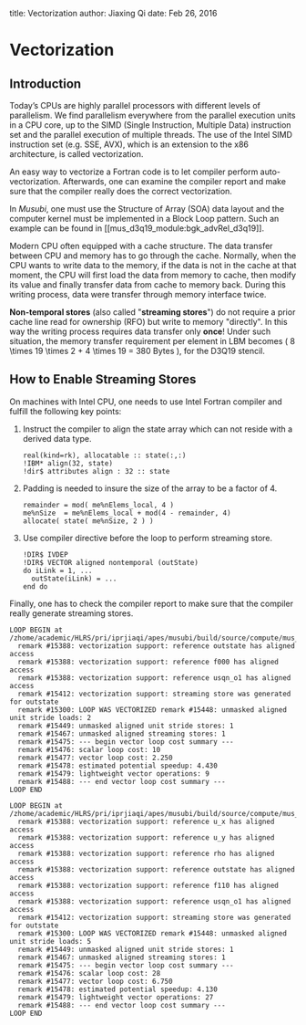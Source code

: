 title: Vectorization
author: Jiaxing Qi
date: Feb 26, 2016

# Vectorization

## Introduction

Today’s CPUs are highly parallel processors with different levels of parallelism.
We find parallelism everywhere from the parallel execution units in a CPU core,
up to the SIMD (Single Instruction, Multiple Data) instruction set and the
parallel execution of multiple threads. The use of the Intel SIMD instruction
set (e.g. SSE, AVX), which is an extension to the x86 architecture, is called
vectorization.

An easy way to vectorize a Fortran code is to let compiler perform
auto-vectorization. Afterwards, one can examine the compiler report and make
sure that the compiler really does the correct vectorization.

In *Musubi*, one must use the Structure of Array (SOA) data layout and the
computer kernel must be implemented in a Block Loop pattern. Such an example can
be found in [[mus_d3q19_module:bgk_advRel_d3q19]].

Modern CPU often equipped with a cache structure. The data transfer between CPU
and memory has to go through the cache. Normally, when the CPU wants to write
data to the memory, if the data is not in the cache at that moment, the CPU will
first load the data from memory to cache, then modify its value and finally
transfer data from cache to memory back. During this writing process, data were 
transfer through memory interface twice.

**Non-temporal stores** (also called "**streaming stores**")
do not require a prior cache line read for ownership (RFO) but write to memory
"directly". In this way the writing process requires data transfer only **once**!
Under such situation, the memory transfer requirement per element in LBM becomes
\( 8 \times 19 \times 2 + 4 \times 19 = 380 Bytes \), for the D3Q19 stencil.

## How to Enable Streaming Stores

On machines with Intel CPU, one needs to use Intel Fortran compiler and fulfill
the following key points:

1.  Instruct the compiler to align the state array which can not reside with a
    derived data type.

        real(kind=rk), allocatable :: state(:,:)
        !IBM* align(32, state)
        !dir$ attributes align : 32 :: state

2.  Padding is needed to insure the size of the array to be a factor of 4.

        remainder = mod( me%nElems_local, 4 )
        me%nSize  = me%nElems_local + mod(4 - remainder, 4)
        allocate( state( me%nSize, 2 ) )

3.  Use compiler directive before the loop to perform streaming store.

        !DIR$ IVDEP
        !DIR$ VECTOR aligned nontemporal (outState)
        do iLink = 1, ...
          outState(iLink) = ...
        end do

Finally, one has to check the compiler report to make sure that the compiler
really generate streaming stores.

    LOOP BEGIN at /zhome/academic/HLRS/pri/iprjiaqi/apes/musubi/build/source/compute/mus_compute_d3q19_module.f90(213,7)
      remark #15388: vectorization support: reference outstate has aligned access
      remark #15388: vectorization support: reference f000 has aligned access
      remark #15388: vectorization support: reference usqn_o1 has aligned access
      remark #15412: vectorization support: streaming store was generated for outstate
      remark #15300: LOOP WAS VECTORIZED remark #15448: unmasked aligned unit stride loads: 2
      remark #15449: unmasked aligned unit stride stores: 1
      remark #15467: unmasked aligned streaming stores: 1
      remark #15475: --- begin vector loop cost summary ---
      remark #15476: scalar loop cost: 10
      remark #15477: vector loop cost: 2.250
      remark #15478: estimated potential speedup: 4.430
      remark #15479: lightweight vector operations: 9
      remark #15488: --- end vector loop cost summary ---
    LOOP END

    LOOP BEGIN at /zhome/academic/HLRS/pri/iprjiaqi/apes/musubi/build/source/compute/mus_compute_d3q19_module.f90(223,7)
      remark #15388: vectorization support: reference u_x has aligned access
      remark #15388: vectorization support: reference u_y has aligned access
      remark #15388: vectorization support: reference rho has aligned access
      remark #15388: vectorization support: reference outstate has aligned access
      remark #15388: vectorization support: reference f110 has aligned access
      remark #15388: vectorization support: reference usqn_o1 has aligned access
      remark #15412: vectorization support: streaming store was generated for outstate
      remark #15300: LOOP WAS VECTORIZED remark #15448: unmasked aligned unit stride loads: 5
      remark #15449: unmasked aligned unit stride stores: 1
      remark #15467: unmasked aligned streaming stores: 1
      remark #15475: --- begin vector loop cost summary ---
      remark #15476: scalar loop cost: 28
      remark #15477: vector loop cost: 6.750
      remark #15478: estimated potential speedup: 4.130
      remark #15479: lightweight vector operations: 27
      remark #15488: --- end vector loop cost summary ---
    LOOP END
